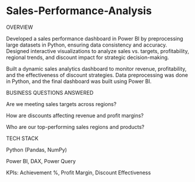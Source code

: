 # Sales-Performance-Analysis

OVERVIEW

Developed a sales performance dashboard in Power BI by preprocessing large datasets in Python, ensuring data consistency and accuracy. Designed interactive visualizations to analyze sales vs. targets, profitability, regional trends, and discount impact for strategic decision-making.

Built a dynamic sales analytics dashboard to monitor revenue, profitability, and the effectiveness of discount strategies. Data preprocessing was done in Python, and the final dashboard was built using Power BI.


BUSINESS QUESTIONS ANSWERED

Are we meeting sales targets across regions?

How are discounts affecting revenue and profit margins?

Who are our top-performing sales regions and products?


TECH STACK

Python (Pandas, NumPy)

Power BI, DAX, Power Query

KPIs: Achievement %, Profit Margin, Discount Effectiveness

